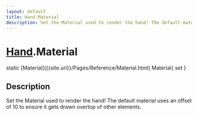 ```yaml
---
layout: default
title: Hand.Material
description: Set the Material used to render the hand! The default material uses an offset of 10 to ensure it gets drawn overtop of other elements.
---
```

# [Hand]({{site.url}}/Pages/Reference/Hand.html).Material

<div class='signature' markdown='1'>
static [Material]({{site.url}}/Pages/Reference/Material.html) Material{ set }
</div>

## Description
Set the Material used to render the hand! The default
material uses an offset of 10 to ensure it gets drawn overtop of
other elements.

